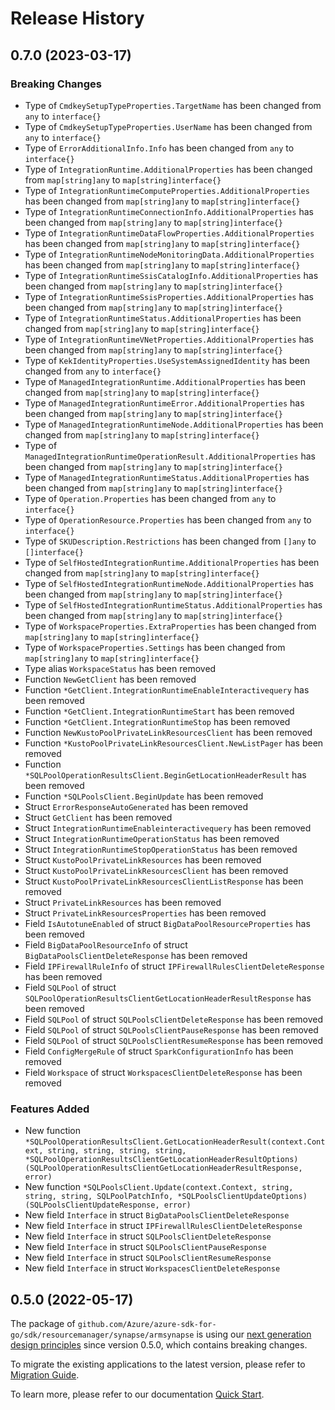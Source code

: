 # Release History

## 0.7.0 (2023-03-17)
### Breaking Changes

- Type of `CmdkeySetupTypeProperties.TargetName` has been changed from `any` to `interface{}`
- Type of `CmdkeySetupTypeProperties.UserName` has been changed from `any` to `interface{}`
- Type of `ErrorAdditionalInfo.Info` has been changed from `any` to `interface{}`
- Type of `IntegrationRuntime.AdditionalProperties` has been changed from `map[string]any` to `map[string]interface{}`
- Type of `IntegrationRuntimeComputeProperties.AdditionalProperties` has been changed from `map[string]any` to `map[string]interface{}`
- Type of `IntegrationRuntimeConnectionInfo.AdditionalProperties` has been changed from `map[string]any` to `map[string]interface{}`
- Type of `IntegrationRuntimeDataFlowProperties.AdditionalProperties` has been changed from `map[string]any` to `map[string]interface{}`
- Type of `IntegrationRuntimeNodeMonitoringData.AdditionalProperties` has been changed from `map[string]any` to `map[string]interface{}`
- Type of `IntegrationRuntimeSsisCatalogInfo.AdditionalProperties` has been changed from `map[string]any` to `map[string]interface{}`
- Type of `IntegrationRuntimeSsisProperties.AdditionalProperties` has been changed from `map[string]any` to `map[string]interface{}`
- Type of `IntegrationRuntimeStatus.AdditionalProperties` has been changed from `map[string]any` to `map[string]interface{}`
- Type of `IntegrationRuntimeVNetProperties.AdditionalProperties` has been changed from `map[string]any` to `map[string]interface{}`
- Type of `KekIdentityProperties.UseSystemAssignedIdentity` has been changed from `any` to `interface{}`
- Type of `ManagedIntegrationRuntime.AdditionalProperties` has been changed from `map[string]any` to `map[string]interface{}`
- Type of `ManagedIntegrationRuntimeError.AdditionalProperties` has been changed from `map[string]any` to `map[string]interface{}`
- Type of `ManagedIntegrationRuntimeNode.AdditionalProperties` has been changed from `map[string]any` to `map[string]interface{}`
- Type of `ManagedIntegrationRuntimeOperationResult.AdditionalProperties` has been changed from `map[string]any` to `map[string]interface{}`
- Type of `ManagedIntegrationRuntimeStatus.AdditionalProperties` has been changed from `map[string]any` to `map[string]interface{}`
- Type of `Operation.Properties` has been changed from `any` to `interface{}`
- Type of `OperationResource.Properties` has been changed from `any` to `interface{}`
- Type of `SKUDescription.Restrictions` has been changed from `[]any` to `[]interface{}`
- Type of `SelfHostedIntegrationRuntime.AdditionalProperties` has been changed from `map[string]any` to `map[string]interface{}`
- Type of `SelfHostedIntegrationRuntimeNode.AdditionalProperties` has been changed from `map[string]any` to `map[string]interface{}`
- Type of `SelfHostedIntegrationRuntimeStatus.AdditionalProperties` has been changed from `map[string]any` to `map[string]interface{}`
- Type of `WorkspaceProperties.ExtraProperties` has been changed from `map[string]any` to `map[string]interface{}`
- Type of `WorkspaceProperties.Settings` has been changed from `map[string]any` to `map[string]interface{}`
- Type alias `WorkspaceStatus` has been removed
- Function `NewGetClient` has been removed
- Function `*GetClient.IntegrationRuntimeEnableInteractivequery` has been removed
- Function `*GetClient.IntegrationRuntimeStart` has been removed
- Function `*GetClient.IntegrationRuntimeStop` has been removed
- Function `NewKustoPoolPrivateLinkResourcesClient` has been removed
- Function `*KustoPoolPrivateLinkResourcesClient.NewListPager` has been removed
- Function `*SQLPoolOperationResultsClient.BeginGetLocationHeaderResult` has been removed
- Function `*SQLPoolsClient.BeginUpdate` has been removed
- Struct `ErrorResponseAutoGenerated` has been removed
- Struct `GetClient` has been removed
- Struct `IntegrationRuntimeEnableinteractivequery` has been removed
- Struct `IntegrationRuntimeOperationStatus` has been removed
- Struct `IntegrationRuntimeStopOperationStatus` has been removed
- Struct `KustoPoolPrivateLinkResources` has been removed
- Struct `KustoPoolPrivateLinkResourcesClient` has been removed
- Struct `KustoPoolPrivateLinkResourcesClientListResponse` has been removed
- Struct `PrivateLinkResources` has been removed
- Struct `PrivateLinkResourcesProperties` has been removed
- Field `IsAutotuneEnabled` of struct `BigDataPoolResourceProperties` has been removed
- Field `BigDataPoolResourceInfo` of struct `BigDataPoolsClientDeleteResponse` has been removed
- Field `IPFirewallRuleInfo` of struct `IPFirewallRulesClientDeleteResponse` has been removed
- Field `SQLPool` of struct `SQLPoolOperationResultsClientGetLocationHeaderResultResponse` has been removed
- Field `SQLPool` of struct `SQLPoolsClientDeleteResponse` has been removed
- Field `SQLPool` of struct `SQLPoolsClientPauseResponse` has been removed
- Field `SQLPool` of struct `SQLPoolsClientResumeResponse` has been removed
- Field `ConfigMergeRule` of struct `SparkConfigurationInfo` has been removed
- Field `Workspace` of struct `WorkspacesClientDeleteResponse` has been removed

### Features Added

- New function `*SQLPoolOperationResultsClient.GetLocationHeaderResult(context.Context, string, string, string, string, *SQLPoolOperationResultsClientGetLocationHeaderResultOptions) (SQLPoolOperationResultsClientGetLocationHeaderResultResponse, error)`
- New function `*SQLPoolsClient.Update(context.Context, string, string, string, SQLPoolPatchInfo, *SQLPoolsClientUpdateOptions) (SQLPoolsClientUpdateResponse, error)`
- New field `Interface` in struct `BigDataPoolsClientDeleteResponse`
- New field `Interface` in struct `IPFirewallRulesClientDeleteResponse`
- New field `Interface` in struct `SQLPoolsClientDeleteResponse`
- New field `Interface` in struct `SQLPoolsClientPauseResponse`
- New field `Interface` in struct `SQLPoolsClientResumeResponse`
- New field `Interface` in struct `WorkspacesClientDeleteResponse`


## 0.5.0 (2022-05-17)

The package of `github.com/Azure/azure-sdk-for-go/sdk/resourcemanager/synapse/armsynapse` is using our [next generation design principles](https://azure.github.io/azure-sdk/general_introduction.html) since version 0.5.0, which contains breaking changes.

To migrate the existing applications to the latest version, please refer to [Migration Guide](https://aka.ms/azsdk/go/mgmt/migration).

To learn more, please refer to our documentation [Quick Start](https://aka.ms/azsdk/go/mgmt).